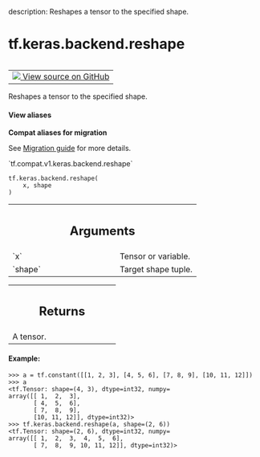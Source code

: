 description: Reshapes a tensor to the specified shape.

<div itemscope itemtype="http://developers.google.com/ReferenceObject">
<meta itemprop="name" content="tf.keras.backend.reshape" />
<meta itemprop="path" content="Stable" />
</div>

# tf.keras.backend.reshape

<!-- Insert buttons and diff -->

<table class="tfo-notebook-buttons tfo-api nocontent" align="left">
<td>
  <a target="_blank" href="https://github.com/tensorflow/tensorflow/blob/r2.2/tensorflow/python/keras/backend.py#L2712-L2738">
    <img src="https://www.tensorflow.org/images/GitHub-Mark-32px.png" />
    View source on GitHub
  </a>
</td>
</table>



Reshapes a tensor to the specified shape.

<section class="expandable">
  <h4 class="showalways">View aliases</h4>
  <p>
<b>Compat aliases for migration</b>
<p>See
<a href="https://www.tensorflow.org/guide/migrate">Migration guide</a> for
more details.</p>
<p>`tf.compat.v1.keras.backend.reshape`</p>
</p>
</section>

<pre class="devsite-click-to-copy prettyprint lang-py tfo-signature-link">
<code>tf.keras.backend.reshape(
    x, shape
)
</code></pre>



<!-- Placeholder for "Used in" -->


<!-- Tabular view -->
 <table class="responsive fixed orange">
<colgroup><col width="214px"><col></colgroup>
<tr><th colspan="2"><h2 class="add-link">Arguments</h2></th></tr>

<tr>
<td>
`x`
</td>
<td>
Tensor or variable.
</td>
</tr><tr>
<td>
`shape`
</td>
<td>
Target shape tuple.
</td>
</tr>
</table>



<!-- Tabular view -->
 <table class="responsive fixed orange">
<colgroup><col width="214px"><col></colgroup>
<tr><th colspan="2"><h2 class="add-link">Returns</h2></th></tr>
<tr class="alt">
<td colspan="2">
A tensor.
</td>
</tr>

</table>



#### Example:


```
>>> a = tf.constant([[1, 2, 3], [4, 5, 6], [7, 8, 9], [10, 11, 12]])
>>> a
<tf.Tensor: shape=(4, 3), dtype=int32, numpy=
array([[ 1,  2,  3],
       [ 4,  5,  6],
       [ 7,  8,  9],
       [10, 11, 12]], dtype=int32)>
>>> tf.keras.backend.reshape(a, shape=(2, 6))
<tf.Tensor: shape=(2, 6), dtype=int32, numpy=
array([[ 1,  2,  3,  4,  5,  6],
       [ 7,  8,  9, 10, 11, 12]], dtype=int32)>
```
